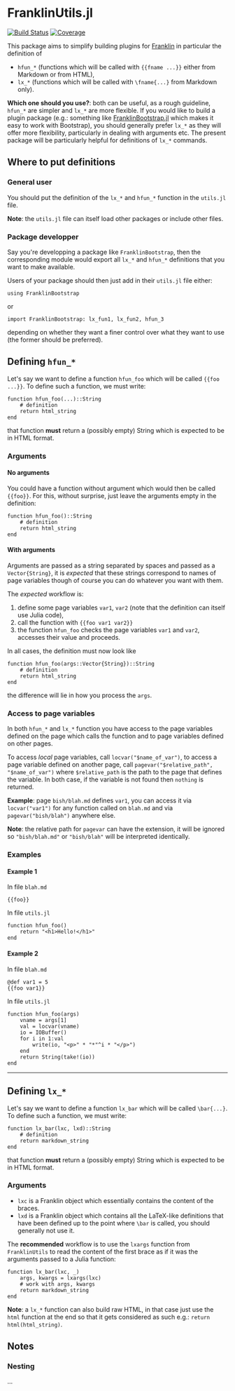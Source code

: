 # FranklinUtils.jl

[![Build Status](https://travis-ci.com/tlienart/FranklinUtils.jl.svg?branch=master)](https://travis-ci.com/tlienart/FranklinUtils.jl)
[![Coverage](https://codecov.io/gh/tlienart/FranklinUtils.jl/branch/master/graph/badge.svg)](https://codecov.io/gh/tlienart/FranklinUtils.jl)

This package aims to simplify building plugins for [Franklin](https://github.com/tlienart/Franklin.jl) in particular the definition of

* `hfun_*` (functions which will be called with `{{fname ...}}` either from Markdown or from HTML),
* `lx_*` (functions which will be called with `\fname{...}` from Markdown only).

**Which one should you use?**: both can be useful, as a rough guideline, `hfun_*` are simpler and `lx_*` are more flexible.
If you would like to build a plugin package (e.g.: something like [FranklinBootstrap.jl](ADD_LINK_HERE) which makes it easy to work with Bootstrap), you should generally prefer `lx_*` as they will offer more flexibility, particularly in dealing with arguments etc.
The present package will be particularly helpful for definitions of `lx_*` commands.

## Where to put definitions

### General user

You should put the definition of the `lx_*` and `hfun_*` function in the `utils.jl` file.

**Note**: the `utils.jl` file can itself load other packages or include other files.

### Package developper

Say you're developping a package like `FranklinBootstrap`, then the corresponding module would export all `lx_*` and `hfun_*` definitions that you want to make available.

Users of your package should then just add in their `utils.jl` file either:

```
using FranklinBootstrap
```

or

```
import FranklinBootstrap: lx_fun1, lx_fun2, hfun_3
```

depending on whether they want a finer control over what they want to use (the former should be preferred).


## Defining `hfun_*`

Let's say we want to define a function `hfun_foo` which will be called `{{foo ...}}`.
To define such a function, we must write:

```
function hfun_foo(...)::String
    # definition
    return html_string
end
```

that function **must** return a (possibly empty) String which is expected to be in HTML format.

### Arguments

#### No arguments

You could have a function without argument which would then be called `{{foo}}`.
For this, without surprise, just leave the arguments empty in the definition:

```
function hfun_foo()::String
    # definition
    return html_string
end
```

#### With arguments

Arguments are passed as a string separated by spaces and passed as a `Vector{String}`, it is _expected_ that these strings correspond to names of page variables though of course you can do whatever you want with them.

The _expected_ workflow is:

1. define some page variables `var1`, `var2` (note that the definition can itself use Julia code),
1. call the function with `{{foo var1 var2}}`
1. the function `hfun_foo` checks the page variables `var1` and `var2`, accesses their value and proceeds.

In all cases, the definition must now look like

```
function hfun_foo(args::Vector{String})::String
    # definition
    return html_string
end
```

the difference will lie in how you process the `args`.

### Access to page variables

In both `hfun_*` and `lx_*` function you have access to the page variables defined on the page which calls the function and to page variables defined on other pages.

To access _local_ page variables, call `locvar("$name_of_var")`, to access a page variable defined on another page, call `pagevar("$relative_path", "$name_of_var")` where `$relative_path` is the path to the page that defines the variable.
In both case, if the variable is not found then `nothing` is returned.

**Example**: page `bish/blah.md` defines `var1`, you can access it via `locvar("var1")` for any function called on `blah.md` and via `pagevar("bish/blah")` anywhere else.

**Note**: the relative path for `pagevar` can have the extension, it will be ignored so `"bish/blah.md"` or `"bish/blah"` will be interpreted identically.

### Examples

#### Example 1

In file `blah.md`

```
{{foo}}
```

In file `utils.jl`

```
function hfun_foo()
    return "<h1>Hello!</h1>"
end
```

#### Example 2

In file `blah.md`

```
@def var1 = 5
{{foo var1}}
```

In file `utils.jl`

```
function hfun_foo(args)
    vname = args[1]
    val = locvar(vname)
    io = IOBuffer()
    for i in 1:val
        write(io, "<p>" * "*"^i * "</p>")
    end
    return String(take!(io))
end
```

---

## Defining `lx_*`

Let's say we want to define a function `lx_bar` which will be called `\bar{...}`.
To define such a function, we must write:

```
function lx_bar(lxc, lxd)::String
    # definition
    return markdown_string
end
```

that function **must** return a (possibly empty) String which is expected to be in HTML format.

### Arguments

* `lxc` is a Franklin object which essentially contains the content of the braces.
* `lxd` is a Franklin object which contains all the LaTeX-like definitions that have been defined up to the point where `\bar` is called, you should generally not use it.

The **recommended** workflow is to use the `lxargs` function from `FranklinUtils` to read the content of the first brace as if it was the arguments passed to a Julia function:

```
function lx_bar(lxc, _)
    args, kwargs = lxargs(lxc)
    # work with args, kwargs
    return markdown_string
end
```

**Note**: a `lx_*` function can also build raw HTML, in that case just use the `html` function at the end so that it gets considered as such e.g.: `return html(html_string)`.

## Notes

### Nesting

...
